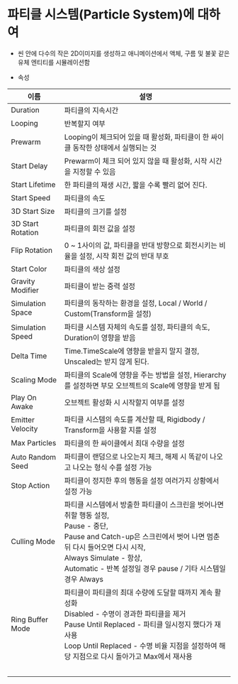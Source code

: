 파티클 시스템(Particle System)에 대하여
=========
- 씬 안에 다수의 작은 2D이미지를 생성하고 애니메이션에서 액체, 구름 및 불꽃 같은 유체 엔티티를 시뮬레이션함

- 속성

| 이름 | 설명 |
|---|---|
|Duration| 파티클의 지속시간|
|Looping| 반복할지 여부|
|Prewarm| Looping이 체크되어 있을 때 활성화, 파티클이 한 싸이클 동작한 상태에서 실행되는 것|
|Start Delay| Prewarm이 체크 되어 있지 않을 때 활성화, 시작 시간을 지정할 수 있음|
|Start Lifetime| 한 파티클의 재생 시간, 짧을 수록 빨리 없어 진다.|
|Start Speed| 파티클의 속도|
|3D Start Size| 파티클의 크기를 설정 |
|3D Start Rotation| 파티클의 회전 값을 설정 |
|Flip Rotation| 0 ~ 1사이의 값, 파티클을 반대 방향으로 회전시키는 비율을 설정, 시작 회전 값의 반대 부호|
|Start Color| 파티클의 색상 설정 |
|Gravity Modifier| 파티클이 받는 중력 설정 |
|Simulation Space| 파티클의 동작하는 환경을 설정, Local / World / Custom(Transform을 설정) |
|Simulation Speed| 파티클 시스템 자체의 속도를 설정, 파티클의 속도, Duration이 영향을 받음 |
|Delta Time| Time.TimeScale에 영향을 받을지 말지 결정, Unscaled는 받지 않게 된다. |
|Scaling Mode| 파티클의 Scale에 영향을 주는 방법을 설정, Hierarchy를 설정하면 부모 오브젝트의 Scale에 영향을 받게 됨  |
|Play On Awake| 오브젝트 활성화 시 시작할지 여부를 설정 |
|Emitter Velocity| 파티클 시스템의 속도를 계산할 때, Rigidbody / Transform을 사용할 지를 설정 |
|Max Particles| 파티클의 한 싸이클에서 최대 수량을 설정|
|Auto Random Seed| 파티클이 랜덤으로 나오는지 체크, 해제 시 똑같이 나오고 나오는 형식 수를 설정 가능 |
|Stop Action| 파티클이 정지한 후의 행동을 설정 여러가지 상황에서 설정 가능|
|Culling Mode| 파티클 시스템에서 방출한 파티클이 스크린을 벗어나면 취할 행동 설정, <br>Pause - 중단, <br>Pause and Catch-up은 스크린에서 벗어 나면 멈춘 뒤 다시 들어오면 다시 시작, <br>Always Simulate - 항상,<br> Automatic - 반복 설정일 경우 pause / 기타 시스템일 경우 Always |
|Ring Buffer Mode| 파티클이 파티클의 최대 수량에 도달할 때까지 계속 활성화 <br> Disabled - 수명이 경과한 파티클을 제거 <br> Pause Until Replaced - 파티클 일시정지 했다가 재사용<br> Loop Until Replaced - 수명 비율 지점을 설정하여 해당 지점으로 다시 돌아가고 Max에서 재사용|
||  |
||  |
||  |
||  |
||  |